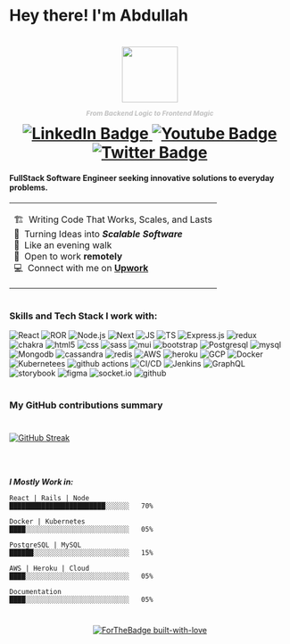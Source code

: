 <h1> Hey there! I'm Abdullah<h1> 

<div id="header" align="center">
  <img src="https://media.giphy.com/media/M9gbBd9nbDrOTu1Mqx/giphy.gif" width="100"/>
  <p style="color: silver; font-size: 12px; font-style: italic;">From Backend Logic to Frontend Magic</p>
  <div id="badges">
    <a href="https://www.linkedin.com/in/abdullah-tahir-a30565214/">
      <img src="https://img.shields.io/badge/LinkedIn-blue?style=for-the-badge&logo=linkedin&logoColor=white" alt="LinkedIn Badge"/>
    </a>
    <a href="https://www.upwork.com/freelancers/~016f9015820fed4ea5">
      <img src="https://img.shields.io/badge/Upwork-p?style=for-the-badge&logo=upwork&logoColor=white" alt="Youtube Badge"/>
    </a>
    <a href="mailto:abtahir861@gmail.com">
      <img src="https://img.shields.io/badge/Gmail-red?style=for-the-badge&logo=gmail&logoColor=white" alt="Twitter Badge"/>
    </a>
  </div>
  <img src="https://komarev.com/ghpvc/?username=abdullahapr2&style=flat-square&color=red" alt=""/>

</div>



<h4> FullStack Software Engineer seeking innovative solutions to everyday problems. </h4>


<table>
  <tr>
    <td valign="center" width="100%">
      
  🏗️ &nbsp;Writing Code That Works, Scales, and Lasts  </br>
  :seedling: &nbsp;Turning Ideas into ***Scalable Software*** </br>
  :walking: &nbsp;Like an evening walk</br>
  :house_with_garden: &nbsp;Open to work **remotely**</br>
  :computer: &nbsp;Connect with me on **[Upwork]**
  
  </td>
  </tr>
</table>

<h1>
<h3>Skills and Tech Stack I work with:</h3>

<p>
  <img alt="React" src="https://img.shields.io/badge/react-%2320232a.svg?style=for-the-badge&logo=react&logoColor=%2361DAFB" />
  <img alt="ROR" src="https://img.shields.io/badge/rails-%23CC0000.svg?style=for-the-badge&logo=ruby-on-rails&logoColor=white" />
  <img alt="Node.js" src="https://img.shields.io/badge/node.js-6DA55F?style=for-the-badge&logo=node.js&logoColor=white" />
  <img alt="Next" src="https://img.shields.io/badge/Next-black?style=for-the-badge&logo=next.js&logoColor=white" />
  <img alt="JS" src="https://img.shields.io/badge/javascript-%23323330.svg?style=for-the-badge&logo=javascript&logoColor=%23F7DF1E" />
  <img alt="TS" src="https://img.shields.io/badge/typescript-%23007ACC.svg?style=for-the-badge&logo=typescript&logoColor=white" />
  <img alt="Express.js" src="https://img.shields.io/badge/express.js-%23404d59.svg?style=for-the-badge&logo=express&logoColor=%2361DAFB" />
  <img alt="redux" src="https://img.shields.io/badge/redux-%23593d88.svg?style=for-the-badge&logo=redux&logoColor=white" />
  <img alt="chakra" src="https://img.shields.io/badge/tailwind-%234ED1C5.svg?style=for-the-badge&logo=tailwindCss&logoColor=white" />
  <img alt="html5" src="https://img.shields.io/badge/html5-%23E34F26.svg?style=for-the-badge&logo=html5&logoColor=white" />
  <img alt="css" src="https://img.shields.io/badge/css3-%231572B6.svg?style=for-the-badge&logo=css3&logoColor=white" />
  <img alt="sass" src="https://img.shields.io/badge/SASS-hotpink.svg?style=for-the-badge&logo=SASS&logoColor=white" />
  <img alt="mui" src="https://img.shields.io/badge/MUI-%230081CB.svg?style=for-the-badge&logo=mui&logoColor=white" />
  <img alt="bootstrap" src="https://img.shields.io/badge/bootstrap-%23563D7C.svg?style=for-the-badge&logo=bootstrap&logoColor=white" />
  <img alt="Postgresql" src="https://img.shields.io/badge/postgres-%23316192.svg?style=for-the-badge&logo=postgresql&logoColor=white" />
  <img alt="mysql" src="https://img.shields.io/badge/mysql-%2300f.svg?style=for-the-badge&logo=mysql&logoColor=white" />
  <img alt="Mongodb" src="https://img.shields.io/badge/MongoDB-%234ea94b.svg?style=for-the-badge&logo=mongodb&logoColor=white" />
  <img alt="cassandra" src="https://img.shields.io/badge/cassandra-%231287B1.svg?style=for-the-badge&logo=apache-cassandra&logoColor=white" />
  <img alt="redis" src="https://img.shields.io/badge/redis-%23DD0031.svg?style=for-the-badge&logo=redis&logoColor=white" />
  <img alt="AWS" src="https://img.shields.io/badge/aws-%23777BB4.svg?style=for-the-badge&logo=amazon&logoColor=white" />
  <img alt="heroku" src="https://img.shields.io/badge/Heroku-3C3C3D?style=for-the-badge&logo=Heroku&logoColor=white" />
  <img alt="GCP" src="https://img.shields.io/badge/gcp-%23777BB4.svg?style=for-the-badge&logo=google&logoColor=white" />
  <img alt="Docker" src="https://img.shields.io/badge/docker-%230db7ed.svg?style=for-the-badge&logo=docker&logoColor=white" />
  <img alt="Kubernetees" src="https://img.shields.io/badge/kubernetes-%230db7ed.svg?style=for-the-badge&logo=kubernetes&logoColor=white" />
    <img alt="github actions" src="https://img.shields.io/badge/github actions-%23F05033.svg?style=for-the-badge&logo=githubActions&logoColor=white" />
  <img alt="CI/CD" src="https://img.shields.io/badge/CI/CD-000?style=for-the-badge&logo=circleCi&logoColor=white" />
  <img alt="Jenkins" src="https://img.shields.io/badge/Jenkins-%23363636.svg?style=for-the-badge&logo=jenkins&logoColor=white" />
  <img alt="GraphQL" src="https://img.shields.io/badge/-GraphQL-311C87?style=for-the-badge&logo=apollo-graphql" />
  <img alt="storybook" src="https://img.shields.io/badge/-Storybook-FF4785?style=for-the-badge&logo=storybook&logoColor=white" />
  <img alt="figma" src="https://img.shields.io/badge/figma-%23F24E1E.svg?style=for-the-badge&logo=figma&logoColor=white" />
  <img alt="socket.io" src="https://img.shields.io/badge/Socket.io-black?style=for-the-badge&logo=socket.io&badgeColor=010101" />
  <img alt="github" src="https://img.shields.io/badge/git-%23F05033.svg?style=for-the-badge&logo=git&logoColor=white" />
  
</p>

<h1></h1>

<h3>My GitHub contributions summary</h3>
<h1></h1>

[![GitHub Streak](https://nirzak-streak-stats.vercel.app?user=abdullahapr2&theme=dark&border_radius=10.4&date_format=j%20M%5B%20Y%5D&card_width=800)](https://git.io/streak-stats)


</br>

</br>

***I Mostly Work in:*** 

```text
React | Rails | Node                         ████████████████████████░░░░░░   70% 

Docker | Kubernetes                             ████░░░░░░░░░░░░░░░░░░░░░░░░░░   05% 

PostgreSQL | MySQL                             ██████░░░░░░░░░░░░░░░░░░░░░░░░   15% 

AWS | Heroku | Cloud                             ████░░░░░░░░░░░░░░░░░░░░░░░░░░   05% 

Documentation                                 ████░░░░░░░░░░░░░░░░░░░░░░░░░░   05%
```
<h1></h1>
<div align="center">

[![ForTheBadge built-with-love](http://ForTheBadge.com/images/badges/built-with-love.svg)](https://GitHub.com/abdullahapr2/) 
</div>

<!-- links -->

[Devsinc]: https://github.com/8451 "Devsinc"
[Upwork]: https://www.upwork.com/freelancers/~016f9015820fed4ea5 "Upwork"

